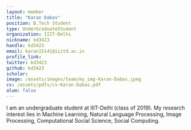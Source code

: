 ```yaml
---
layout: member
title: "Karan Dabas"
position: B.Tech Student
type: UnderGraduateStudent
organization: IIIT-Delhi
nickname: kd3423
handle: kd3423
email: karan15141@iiitd.ac.in
profile_link: 
twitter: kd3423
github: kd3423
scholar: 
image: /assets/images/team/my_img-Karan-Dabas.jpeg
cv: /assets/pdfs/cv-Karan-Dabas.pdf
alum: false
---
```

I am an undergraduate student at IIIT-Delhi (class of 2019). My research interest lies in Machine Learning, Natural Language Processing, Image Processing, Computational Social Science, Social Computing.